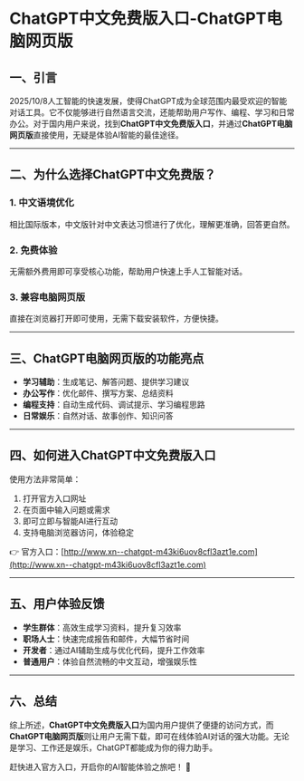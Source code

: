 # ChatGPT中文免费版入口-ChatGPT电脑网页版

## 一、引言

2025/10/8人工智能的快速发展，使得ChatGPT成为全球范围内最受欢迎的智能对话工具。它不仅能够进行自然语言交流，还能帮助用户写作、编程、学习和日常办公。对于国内用户来说，找到**ChatGPT中文免费版入口**，并通过**ChatGPT电脑网页版**直接使用，无疑是体验AI智能的最佳途径。

---

## 二、为什么选择ChatGPT中文免费版？

### 1. 中文语境优化

相比国际版本，中文版针对中文表达习惯进行了优化，理解更准确，回答更自然。

### 2. 免费体验

无需额外费用即可享受核心功能，帮助用户快速上手人工智能对话。

### 3. 兼容电脑网页版

直接在浏览器打开即可使用，无需下载安装软件，方便快捷。

---

## 三、ChatGPT电脑网页版的功能亮点

* **学习辅助**：生成笔记、解答问题、提供学习建议
* **办公写作**：优化邮件、撰写方案、总结资料
* **编程支持**：自动生成代码、调试提示、学习编程思路
* **日常娱乐**：自然对话、故事创作、知识问答

---

## 四、如何进入ChatGPT中文免费版入口

使用方法非常简单：

1. 打开官方入口网址
2. 在页面中输入问题或需求
3. 即可立即与智能AI进行互动
4. 支持电脑浏览器访问，体验稳定

👉 官方入口：[http://www.xn--chatgpt-m43ki6uov8cfl3azt1e.com](http://www.xn--chatgpt-m43ki6uov8cfl3azt1e.com)

---

## 五、用户体验反馈

* **学生群体**：高效生成学习资料，提升复习效率
* **职场人士**：快速完成报告和邮件，大幅节省时间
* **开发者**：通过AI辅助生成与优化代码，提升工作效率
* **普通用户**：体验自然流畅的中文互动，增强娱乐性

---

## 六、总结

综上所述，**ChatGPT中文免费版入口**为国内用户提供了便捷的访问方式，而**ChatGPT电脑网页版**则让用户无需下载，即可在线体验AI对话的强大功能。无论是学习、工作还是娱乐，ChatGPT都能成为你的得力助手。

赶快进入官方入口，开启你的AI智能体验之旅吧！ 🚀

